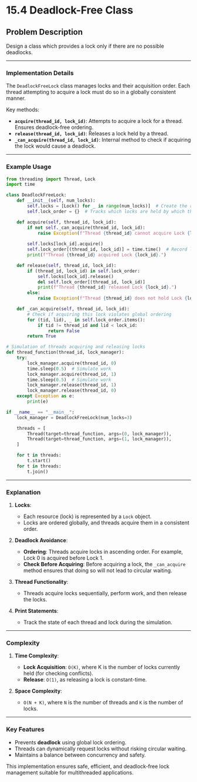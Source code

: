 # 15.4 Deadlock-Free Class

## Problem Description
Design a class which provides a lock only if there are no possible deadlocks.

---

### **Implementation Details**
The `DeadlockFreeLock` class manages locks and their acquisition order. Each thread attempting to acquire a lock must do so in a globally consistent manner.

Key methods:
- **`acquire(thread_id, lock_id)`**: Attempts to acquire a lock for a thread. Ensures deadlock-free ordering.
- **`release(thread_id, lock_id)`**: Releases a lock held by a thread.
- **`_can_acquire(thread_id, lock_id)`**: Internal method to check if acquiring the lock would cause a deadlock.

---

### **Example Usage**

```python
from threading import Thread, Lock
import time

class DeadlockFreeLock:
    def __init__(self, num_locks):
        self.locks = [Lock() for _ in range(num_locks)]  # Create the required locks
        self.lock_order = {}  # Tracks which locks are held by which thread

    def acquire(self, thread_id, lock_id):
        if not self._can_acquire(thread_id, lock_id):
            raise Exception(f"Thread {thread_id} cannot acquire Lock {lock_id} due to potential deadlock")
        
        self.locks[lock_id].acquire()
        self.lock_order[(thread_id, lock_id)] = time.time()  # Record lock acquisition time
        print(f"Thread {thread_id} acquired Lock {lock_id}.")

    def release(self, thread_id, lock_id):
        if (thread_id, lock_id) in self.lock_order:
            self.locks[lock_id].release()
            del self.lock_order[(thread_id, lock_id)]
            print(f"Thread {thread_id} released Lock {lock_id}.")
        else:
            raise Exception(f"Thread {thread_id} does not hold Lock {lock_id}")

    def _can_acquire(self, thread_id, lock_id):
        # Check if acquiring this lock violates global ordering
        for (tid, lid), _ in self.lock_order.items():
            if tid != thread_id and lid < lock_id:
                return False
        return True

# Simulation of threads acquiring and releasing locks
def thread_function(thread_id, lock_manager):
    try:
        lock_manager.acquire(thread_id, 0)
        time.sleep(0.5)  # Simulate work
        lock_manager.acquire(thread_id, 1)
        time.sleep(0.5)  # Simulate work
        lock_manager.release(thread_id, 1)
        lock_manager.release(thread_id, 0)
    except Exception as e:
        print(e)

if __name__ == "__main__":
    lock_manager = DeadlockFreeLock(num_locks=3)

    threads = [
        Thread(target=thread_function, args=(0, lock_manager)),
        Thread(target=thread_function, args=(1, lock_manager)),
    ]

    for t in threads:
        t.start()
    for t in threads:
        t.join()
```

---

### **Explanation**

1. **Locks**:
   - Each resource (lock) is represented by a `Lock` object.
   - Locks are ordered globally, and threads acquire them in a consistent order.

2. **Deadlock Avoidance**:
   - **Ordering**: Threads acquire locks in ascending order. For example, Lock 0 is acquired before Lock 1.
   - **Check Before Acquiring**: Before acquiring a lock, the `_can_acquire` method ensures that doing so will not lead to circular waiting.

3. **Thread Functionality**:
   - Threads acquire locks sequentially, perform work, and then release the locks.

4. **Print Statements**:
   - Track the state of each thread and lock during the simulation.

---

### **Complexity**

1. **Time Complexity**:
   - **Lock Acquisition**: `O(K)`, where K is the number of locks currently held (for checking conflicts).
   - **Release**: `O(1)`, as releasing a lock is constant-time.

2. **Space Complexity**:
   - `O(N + K)`, where `N` is the number of threads and `K` is the number of locks.

---

### **Key Features**
- Prevents **deadlock** using global lock ordering.
- Threads can dynamically request locks without risking circular waiting.
- Maintains a balance between concurrency and safety.

This implementation ensures safe, efficient, and deadlock-free lock management suitable for multithreaded applications.
